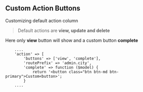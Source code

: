 ## Custom Action Buttons
Customizing default action column
>Default actions are **view, update and delete**

Here only **view** button will show and a custom button **complete**
```
    ....
    'action' => [
        'buttons' => ['view', 'complete'],
        'routePrefix' => 'admin.city',
        'complete' => function ($model) {
            return '<button class="btn btn-md btn-primary">Custom<button>';
        }
    ....
```

